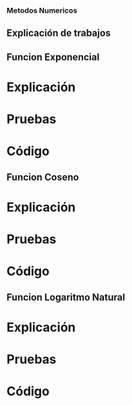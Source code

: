 ### Metodos Numericos
## Explicación de trabajos

## Funcion Exponencial
# Explicación

# Pruebas

# Código

## Funcion Coseno
# Explicación

# Pruebas

# Código

## Funcion Logaritmo Natural
# Explicación

# Pruebas

# Código

